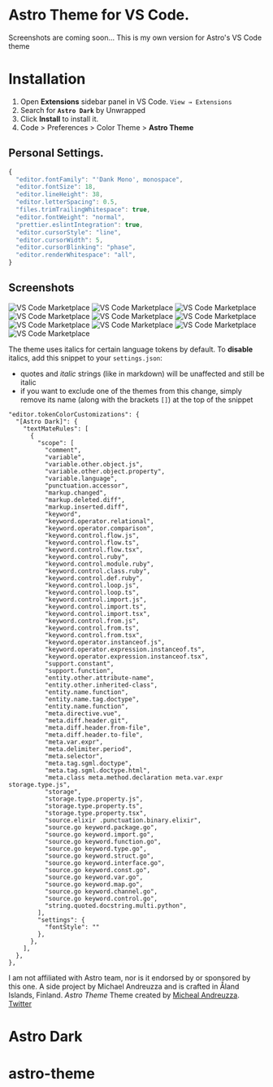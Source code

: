 # Astro Theme for VS Code.
Screenshots are coming soon...
This is my own version for Astro's VS Code theme
# Installation
1. Open **Extensions** sidebar panel in VS Code. `View → Extensions`
2. Search for **`Astro Dark`** by Unwrapped
3. Click **Install** to install it.
4. Code > Preferences > Color Theme >
 **Astro Theme**
## Personal Settings.
```js
{
  "editor.fontFamily": "'Dank Mono', monospace",
  "editor.fontSize": 18,
  "editor.lineHeight": 38,
  "editor.letterSpacing": 0.5,
  "files.trimTrailingWhitespace": true,
  "editor.fontWeight": "normal",
  "prettier.eslintIntegration": true,
  "editor.cursorStyle": "line",
  "editor.cursorWidth": 5,
  "editor.cursorBlinking": "phase",
  "editor.renderWhitespace": "all",
}
```
## Screenshots
![VS Code Marketplace](https://github.com/astro-theme/astro-theme/blob/master/midnight-screenshots/midnight-cpp.png?raw=true)
![VS Code Marketplace](https://github.com/astro-theme/astro-theme/blob/master/midnight-screenshots/midnight-cs.png?raw=true)
![VS Code Marketplace](https://github.com/astro-theme/astro-theme/blob/master/midnight-screenshots/midnight-css.png?raw=true)
![VS Code Marketplace](https://github.com/astro-theme/astro-theme/blob/master/midnight-screenshots/midnight-html.png?raw=true)
![VS Code Marketplace](https://github.com/astro-theme/astro-theme/blob/master/midnight-screenshots/midnight-java.png?raw=true)
![VS Code Marketplace](https://github.com/astro-theme/astro-theme/blob/master/midnight-screenshots/midnight-js.png?raw=true)
![VS Code Marketplace](https://github.com/astro-theme/astro-theme/blob/master/midnight-screenshots/midnight-md.png?raw=true)
![VS Code Marketplace](https://github.com/astro-theme/astro-theme/blob/master/midnight-screenshots/midnight-py.png?raw=true)
![VS Code Marketplace](https://github.com/astro-theme/astro-theme/blob/master/midnight-screenshots/midnight-sh.png?raw=true)
![VS Code Marketplace](https://github.com/astro-theme/astro-theme/blob/master/midnight-screenshots/midnight-terminal.png?)

The theme uses italics for certain language tokens by default.
To **disable** italics, add this snippet to your `settings.json`:
  - quotes and *italic* strings (like in markdown) will be unaffected and still be italic
  - if you want to exclude one of the themes from this change, simply remove its name (along with the brackets `[]`) at the top of the snippet
```jsonc
"editor.tokenColorCustomizations": {
  "[Astro Dark]": {
    "textMateRules": [
      {
        "scope": [
          "comment",
          "variable",
          "variable.other.object.js",
          "variable.other.object.property",
          "variable.language",
          "punctuation.accessor",
          "markup.changed",
          "markup.deleted.diff",
          "markup.inserted.diff",
          "keyword",
          "keyword.operator.relational",
          "keyword.operator.comparison",
          "keyword.control.flow.js",
          "keyword.control.flow.ts",
          "keyword.control.flow.tsx",
          "keyword.control.ruby",
          "keyword.control.module.ruby",
          "keyword.control.class.ruby",
          "keyword.control.def.ruby",
          "keyword.control.loop.js",
          "keyword.control.loop.ts",
          "keyword.control.import.js",
          "keyword.control.import.ts",
          "keyword.control.import.tsx",
          "keyword.control.from.js",
          "keyword.control.from.ts",
          "keyword.control.from.tsx",
          "keyword.operator.instanceof.js",
          "keyword.operator.expression.instanceof.ts",
          "keyword.operator.expression.instanceof.tsx",
          "support.constant",
          "support.function",
          "entity.other.attribute-name",
          "entity.other.inherited-class",
          "entity.name.function",
          "entity.name.tag.doctype",
          "entity.name.function",
          "meta.directive.vue",
          "meta.diff.header.git",
          "meta.diff.header.from-file",
          "meta.diff.header.to-file",
          "meta.var.expr",
          "meta.delimiter.period",
          "meta.selector",
          "meta.tag.sgml.doctype",
          "meta.tag.sgml.doctype.html",
          "meta.class meta.method.declaration meta.var.expr storage.type.js",
          "storage",
          "storage.type.property.js",
          "storage.type.property.ts",
          "storage.type.property.tsx",
          "source.elixir .punctuation.binary.elixir",
          "source.go keyword.package.go",
          "source.go keyword.import.go",
          "source.go keyword.function.go",
          "source.go keyword.type.go",
          "source.go keyword.struct.go",
          "source.go keyword.interface.go",
          "source.go keyword.const.go",
          "source.go keyword.var.go",
          "source.go keyword.map.go",
          "source.go keyword.channel.go",
          "source.go keyword.control.go",
          "string.quoted.docstring.multi.python",
        ],
        "settings": {
          "fontStyle": ""
        },
      },
    ],
  },
},
```
I am not affiliated with Astro team, nor is it endorsed by or sponsored by this one. A side project by Michael Andreuzza and is crafted in Åland Islands, Finland.
*Astro Theme* Theme created by [Micheal Andreuzza](https://github.com/michael-andreuzza).
[Twitter](https://twitter.com/Mike_Andreuzza)
# Astro Dark
# astro-theme
